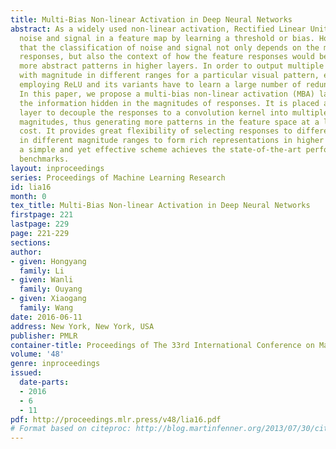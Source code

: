 ```yaml
---
title: Multi-Bias Non-linear Activation in Deep Neural Networks
abstract: As a widely used non-linear activation, Rectified Linear Unit (ReLU) separates
  noise and signal in a feature map by learning a threshold or bias. However, we argue
  that the classification of noise and signal not only depends on the magnitude of
  responses, but also the context of how the feature responses would be used to detect
  more abstract patterns in higher layers. In order to output multiple response maps
  with magnitude in different ranges for a particular visual pattern, existing networks
  employing ReLU and its variants have to learn a large number of redundant filters.
  In this paper, we propose a multi-bias non-linear activation (MBA) layer to explore
  the information hidden in the magnitudes of responses. It is placed after the convolution
  layer to decouple the responses to a convolution kernel into multiple maps by multi-thresholding
  magnitudes, thus generating more patterns in the feature space at a low computational
  cost. It provides great flexibility of selecting responses to different visual patterns
  in different magnitude ranges to form rich representations in higher layers. Such
  a simple and yet effective scheme achieves the state-of-the-art performance on several
  benchmarks.
layout: inproceedings
series: Proceedings of Machine Learning Research
id: lia16
month: 0
tex_title: Multi-Bias Non-linear Activation in Deep Neural Networks
firstpage: 221
lastpage: 229
page: 221-229
sections: 
author:
- given: Hongyang
  family: Li
- given: Wanli
  family: Ouyang
- given: Xiaogang
  family: Wang
date: 2016-06-11
address: New York, New York, USA
publisher: PMLR
container-title: Proceedings of The 33rd International Conference on Machine Learning
volume: '48'
genre: inproceedings
issued:
  date-parts:
  - 2016
  - 6
  - 11
pdf: http://proceedings.mlr.press/v48/lia16.pdf
# Format based on citeproc: http://blog.martinfenner.org/2013/07/30/citeproc-yaml-for-bibliographies/
---
```

